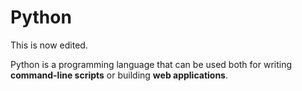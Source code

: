# Python

This is now edited.





Python is a programming language that can be used both for writing **command-line scripts** or building **web applications**.